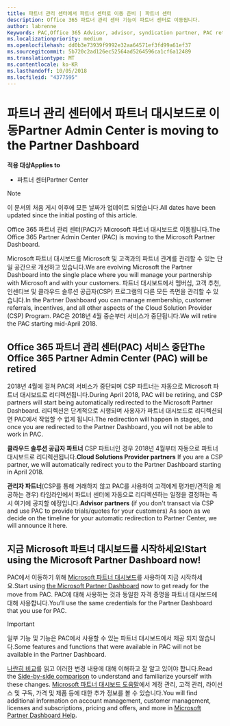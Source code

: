```yaml
---
title: 파트너 관리 센터에서 파트너 센터로 이동 준비 | 파트너 센터
description: Office 365 파트너 관리 센터 기능이 파트너 센터로 이동됩니다.
author: labrenne
Keywords: PAC,Office 365 Advisor, advisor, syndication partner, PAC retire, PAC retiring
ms.localizationpriority: medium
ms.openlocfilehash: dd0b3e73939f9992e32aa64571ef3fd99a61ef37
ms.sourcegitcommit: 5b720c2ad126ec52564ad5264596ca1cf6a12489
ms.translationtype: MT
ms.contentlocale: ko-KR
ms.lasthandoff: 10/05/2018
ms.locfileid: "4377595"
---
```

# <a name="partner-admin-center-is-moving-to-the-partner-dashboard"></a><span data-ttu-id="fb4f7-103">파트너 관리 센터에서 파트너 대시보드로 이동</span><span class="sxs-lookup"><span data-stu-id="fb4f7-103">Partner Admin Center is moving to the Partner Dashboard</span></span>

**<span data-ttu-id="fb4f7-104">적용 대상</span><span class="sxs-lookup"><span data-stu-id="fb4f7-104">Applies to</span></span>**

-  <span data-ttu-id="fb4f7-105">파트너 센터</span><span class="sxs-lookup"><span data-stu-id="fb4f7-105">Partner Center</span></span>

> [!NOTE]  
>  <span data-ttu-id="fb4f7-106">이 문서의 처음 게시 이후에 모든 날짜가 업데이트 되었습니다.</span><span class="sxs-lookup"><span data-stu-id="fb4f7-106">All dates have been updated since the initial posting of this article.</span></span>

<span data-ttu-id="fb4f7-107">Office 365 파트너 관리 센터(PAC)가 Microsoft 파트너 대시보드로 이동됩니다.</span><span class="sxs-lookup"><span data-stu-id="fb4f7-107">The Office 365 Partner Admin Center (PAC) is moving to the Microsoft Partner Dashboard.</span></span>

<span data-ttu-id="fb4f7-108">Microsoft 파트너 대시보드를 Microsoft 및 고객과의 파트너 관계를 관리할 수 있는 단일 공간으로 개선하고 있습니다.</span><span class="sxs-lookup"><span data-stu-id="fb4f7-108">We are evolving Microsoft the Partner Dashboard into the single place where you will manage your partnership with Microsoft and with your customers.</span></span> <span data-ttu-id="fb4f7-109">파트너 대시보드에서 멤버십, 고객 추천, 인센티브 및 클라우드 솔루션 공급자(CSP) 프로그램의 다른 모든 측면을 관리할 수 있습니다.</span><span class="sxs-lookup"><span data-stu-id="fb4f7-109">In the Partner Dashboard you can manage membership, customer referrals, incentives, and all other aspects of the Cloud Solution Provider (CSP) Program.</span></span> <span data-ttu-id="fb4f7-110">PAC은 2018년 4월 중순부터 서비스가 중단됩니다.</span><span class="sxs-lookup"><span data-stu-id="fb4f7-110">We will retire the PAC starting mid-April 2018.</span></span>

## <a name="the-office-365-partner-admin-center-pac-will-be-retired"></a><span data-ttu-id="fb4f7-111">Office 365 파트너 관리 센터(PAC) 서비스 중단</span><span class="sxs-lookup"><span data-stu-id="fb4f7-111">The Office 365 Partner Admin Center (PAC) will be retired</span></span>

<span data-ttu-id="fb4f7-112">2018년 4월에 걸쳐 PAC의 서비스가 중단되며 CSP 파트너는 자동으로 Microsoft 파트너 대시보드로 리디렉션됩니다.</span><span class="sxs-lookup"><span data-stu-id="fb4f7-112">During April 2018, PAC will be retiring, and CSP partners will start being automatically redirected to the Microsoft Partner Dashboard.</span></span> <span data-ttu-id="fb4f7-113">리디렉션은 단계적으로 시행되며 사용자가 파트너 대시보드로 리디렉션되면 PAC에서 작업할 수 없게 됩니다.</span><span class="sxs-lookup"><span data-stu-id="fb4f7-113">The redirection will happen in stages, and once you are redirected to the Partner Dashboard, you will not be able to work in PAC.</span></span> 

<span data-ttu-id="fb4f7-114">**클라우드 솔루션 공급자 파트너** CSP 파트너인 경우 2018년 4월부터 자동으로 파트너 대시보드로 리디렉션됩니다.</span><span class="sxs-lookup"><span data-stu-id="fb4f7-114">**Cloud Solutions Provider partners** If you are a CSP partner, we will automatically redirect you to the Partner Dashboard starting in April 2018.</span></span> 

<span data-ttu-id="fb4f7-115">**관리자 파트너**(CSP를 통해 거래하지 않고 PAC를 사용하여 고객에게 평가판/견적을 제공하는 경우) 타임라인에서 파트너 센터에 자동으로 리디렉션하는 일정을 결정하는 즉시 여기에 공지할 예정입니다.</span><span class="sxs-lookup"><span data-stu-id="fb4f7-115">**Advisor partners** (if you don't transact via CSP and use PAC to provide trials/quotes for your customers) As soon as we decide on the timeline for your automatic redirection to Partner Center, we will announce it here.</span></span> 


## <a name="start-using-the-microsoft-partner-dashboard-now"></a><span data-ttu-id="fb4f7-116">지금 Microsoft 파트너 대시보드를 시작하세요!</span><span class="sxs-lookup"><span data-stu-id="fb4f7-116">Start using the Microsoft Partner Dashboard now!</span></span>

<span data-ttu-id="fb4f7-117">PAC에서 이동하기 위해 [Microsoft 파트너 대시보드](https://partnercenter.microsoft.com/)를 사용하여 지금 시작하세요.</span><span class="sxs-lookup"><span data-stu-id="fb4f7-117">Start using [the Microsoft Partner Dashboard](https://partnercenter.microsoft.com/)  now to get ready for the move from PAC.</span></span>  <span data-ttu-id="fb4f7-118">PAC에 대해 사용하는 것과 동일한 자격 증명을 파트너 대시보드에 대해 사용합니다.</span><span class="sxs-lookup"><span data-stu-id="fb4f7-118">You’ll use the same credentials for the Partner Dashboard that you use for PAC.</span></span> 

> [!IMPORTANT]  
> <span data-ttu-id="fb4f7-119">일부 기능 및 기능은 PAC에서 사용할 수 있는 파트너 대시보드에서 제공 되지 않습니다.</span><span class="sxs-lookup"><span data-stu-id="fb4f7-119">Some features and functions that were available in PAC will not be available in the Partner Dashboard.</span></span>

 <span data-ttu-id="fb4f7-120">[나란히 비교](moving-from-pac-to-pc.md)를 읽고 이러한 변경 내용에 대해 이해하고 잘 알고 있어야 합니다.</span><span class="sxs-lookup"><span data-stu-id="fb4f7-120">Read the [Side-by-side comparison](moving-from-pac-to-pc.md) to understand and familiarize yourself with these changes.</span></span>  <span data-ttu-id="fb4f7-121">[Microsoft 파트너 대시보드 도움말](https://partnercenter.microsoft.com/partner/help)에서 계정 관리, 고객 관리, 라이선스 및 구독, 가격 및 제품 등에 대한 추가 정보를 볼 수 있습니다.</span><span class="sxs-lookup"><span data-stu-id="fb4f7-121">You will find additional information on account management, customer management, licenses and subscriptions, pricing and offers, and more in [Microsoft Partner Dashboard Help](https://partnercenter.microsoft.com/partner/help).</span></span>

 